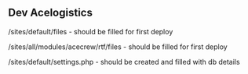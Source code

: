 ## Dev Acelogistics

/sites/default/files - should be filled for first deploy

/sites/all/modules/acecrew/rtf/files - should be filled for first deploy

/sites/default/settings.php - should be created and filled with db details
